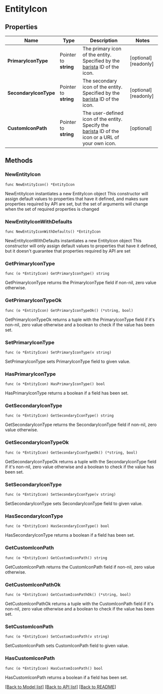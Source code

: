# EntityIcon

## Properties

Name | Type | Description | Notes
------------ | ------------- | ------------- | -------------
**PrimaryIconType** | Pointer to **string** | The primary icon of the entity.   Specified by the [barista](https://dt-url.net/u403suy) ID of the icon. | [optional] [readonly] 
**SecondaryIconType** | Pointer to **string** | The secondary icon of the entity.   Specified by the [barista](https://dt-url.net/u403suy) ID of the icon. | [optional] [readonly] 
**CustomIconPath** | Pointer to **string** | The user-defined icon of the entity.   Specify the [barista](https://dt-url.net/u403suy) ID of the icon or a URL of your own icon. | [optional] 

## Methods

### NewEntityIcon

`func NewEntityIcon() *EntityIcon`

NewEntityIcon instantiates a new EntityIcon object
This constructor will assign default values to properties that have it defined,
and makes sure properties required by API are set, but the set of arguments
will change when the set of required properties is changed

### NewEntityIconWithDefaults

`func NewEntityIconWithDefaults() *EntityIcon`

NewEntityIconWithDefaults instantiates a new EntityIcon object
This constructor will only assign default values to properties that have it defined,
but it doesn't guarantee that properties required by API are set

### GetPrimaryIconType

`func (o *EntityIcon) GetPrimaryIconType() string`

GetPrimaryIconType returns the PrimaryIconType field if non-nil, zero value otherwise.

### GetPrimaryIconTypeOk

`func (o *EntityIcon) GetPrimaryIconTypeOk() (*string, bool)`

GetPrimaryIconTypeOk returns a tuple with the PrimaryIconType field if it's non-nil, zero value otherwise
and a boolean to check if the value has been set.

### SetPrimaryIconType

`func (o *EntityIcon) SetPrimaryIconType(v string)`

SetPrimaryIconType sets PrimaryIconType field to given value.

### HasPrimaryIconType

`func (o *EntityIcon) HasPrimaryIconType() bool`

HasPrimaryIconType returns a boolean if a field has been set.

### GetSecondaryIconType

`func (o *EntityIcon) GetSecondaryIconType() string`

GetSecondaryIconType returns the SecondaryIconType field if non-nil, zero value otherwise.

### GetSecondaryIconTypeOk

`func (o *EntityIcon) GetSecondaryIconTypeOk() (*string, bool)`

GetSecondaryIconTypeOk returns a tuple with the SecondaryIconType field if it's non-nil, zero value otherwise
and a boolean to check if the value has been set.

### SetSecondaryIconType

`func (o *EntityIcon) SetSecondaryIconType(v string)`

SetSecondaryIconType sets SecondaryIconType field to given value.

### HasSecondaryIconType

`func (o *EntityIcon) HasSecondaryIconType() bool`

HasSecondaryIconType returns a boolean if a field has been set.

### GetCustomIconPath

`func (o *EntityIcon) GetCustomIconPath() string`

GetCustomIconPath returns the CustomIconPath field if non-nil, zero value otherwise.

### GetCustomIconPathOk

`func (o *EntityIcon) GetCustomIconPathOk() (*string, bool)`

GetCustomIconPathOk returns a tuple with the CustomIconPath field if it's non-nil, zero value otherwise
and a boolean to check if the value has been set.

### SetCustomIconPath

`func (o *EntityIcon) SetCustomIconPath(v string)`

SetCustomIconPath sets CustomIconPath field to given value.

### HasCustomIconPath

`func (o *EntityIcon) HasCustomIconPath() bool`

HasCustomIconPath returns a boolean if a field has been set.


[[Back to Model list]](../README.md#documentation-for-models) [[Back to API list]](../README.md#documentation-for-api-endpoints) [[Back to README]](../README.md)



